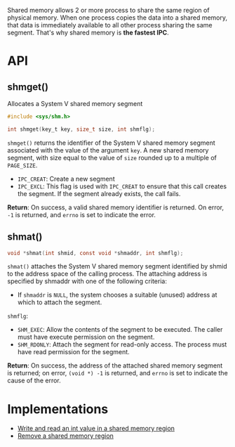 Shared memory allows 2 or more process to share the same region of physical memory. When one process copies the data into a shared memory, that data is immediately available to all other process sharing the same segment. That's why shared memory is **the fastest IPC**.

# API

## shmget()

Allocates a System V shared memory segment

```c
#include <sys/shm.h>

int shmget(key_t key, size_t size, int shmflg);
```

``shmget()`` returns the identifier of the System V shared memory segment associated with the value of the argument ``key``.  A new shared memory segment, with size equal to the value of ``size`` rounded up to a multiple of ``PAGE_SIZE``.

* ``IPC_CREAT``: Create a new segment
* ``IPC_EXCL``: This flag is used with ``IPC_CREAT`` to ensure that this call creates the segment. If the segment already exists, the call fails.

**Return**: On success, a valid shared memory identifier is returned. On error, ``-1`` is returned, and ``errno`` is set to indicate the error.

## shmat()

```c
void *shmat(int shmid, const void *shmaddr, int shmflg);
```

``shmat()`` attaches  the System V shared memory segment identified by shmid to the address space of the calling process.  The attaching address is specified by shmaddr with one of the following criteria:

*  If ``shmaddr`` is ``NULL``, the system chooses a suitable (unused) address at which to attach the segment.

``shmflg``:

* ``SHM_EXEC``: Allow the contents of the segment to be executed. The caller must have execute permission on the segment.
* ``SHM_RDONLY``: Attach the segment for read-only access. The process must have read permission for the segment.

**Return**: On success, the address of the attached shared memory segment is returned; on error, ``(void *) -1`` is returned, and ``errno`` is set to indicate the cause of the error.

# Implementations

* [Write and read an int value in a shared memory region]()
* [Remove a shared memory region]()